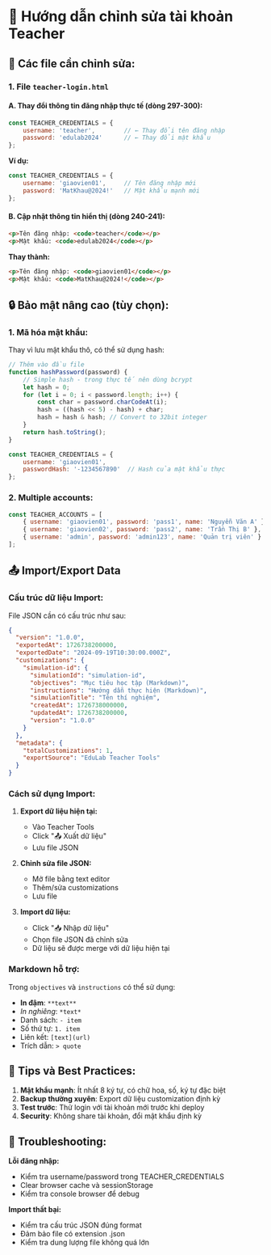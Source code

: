 # 🔐 Hướng dẫn chỉnh sửa tài khoản Teacher

## 📍 Các file cần chỉnh sửa:

### 1. **File `teacher-login.html`**

#### A. Thay đổi thông tin đăng nhập thực tế (dòng 297-300):
```javascript
const TEACHER_CREDENTIALS = {
    username: 'teacher',        // ← Thay đổi tên đăng nhập
    password: 'edulab2024'      // ← Thay đổi mật khẩu
};
```

**Ví dụ:**
```javascript
const TEACHER_CREDENTIALS = {
    username: 'giaovien01',     // Tên đăng nhập mới
    password: 'MatKhau@2024!'   // Mật khẩu mạnh mới
};
```

#### B. Cập nhật thông tin hiển thị (dòng 240-241):
```html
<p>Tên đăng nhập: <code>teacher</code></p>
<p>Mật khẩu: <code>edulab2024</code></p>
```

**Thay thành:**
```html
<p>Tên đăng nhập: <code>giaovien01</code></p>
<p>Mật khẩu: <code>MatKhau@2024!</code></p>
```

## 🔒 Bảo mật nâng cao (tùy chọn):

### 1. **Mã hóa mật khẩu:**
Thay vì lưu mật khẩu thô, có thể sử dụng hash:

```javascript
// Thêm vào đầu file
function hashPassword(password) {
    // Simple hash - trong thực tế nên dùng bcrypt
    let hash = 0;
    for (let i = 0; i < password.length; i++) {
        const char = password.charCodeAt(i);
        hash = ((hash << 5) - hash) + char;
        hash = hash & hash; // Convert to 32bit integer
    }
    return hash.toString();
}

const TEACHER_CREDENTIALS = {
    username: 'giaovien01',
    passwordHash: '-1234567890'  // Hash của mật khẩu thực
};
```

### 2. **Multiple accounts:**
```javascript
const TEACHER_ACCOUNTS = [
    { username: 'giaovien01', password: 'pass1', name: 'Nguyễn Văn A' },
    { username: 'giaovien02', password: 'pass2', name: 'Trần Thị B' },
    { username: 'admin', password: 'admin123', name: 'Quản trị viên' }
];
```

## 📤 Import/Export Data

### **Cấu trúc dữ liệu Import:**

File JSON cần có cấu trúc như sau:

```json
{
  "version": "1.0.0",
  "exportedAt": 1726738200000,
  "exportedDate": "2024-09-19T10:30:00.000Z",
  "customizations": {
    "simulation-id": {
      "simulationId": "simulation-id",
      "objectives": "Mục tiêu học tập (Markdown)",
      "instructions": "Hướng dẫn thực hiện (Markdown)", 
      "simulationTitle": "Tên thí nghiệm",
      "createdAt": 1726738000000,
      "updatedAt": 1726738200000,
      "version": "1.0.0"
    }
  },
  "metadata": {
    "totalCustomizations": 1,
    "exportSource": "EduLab Teacher Tools"
  }
}
```

### **Cách sử dụng Import:**

1. **Export dữ liệu hiện tại:**
   - Vào Teacher Tools
   - Click "📤 Xuất dữ liệu"
   - Lưu file JSON

2. **Chỉnh sửa file JSON:**
   - Mở file bằng text editor
   - Thêm/sửa customizations
   - Lưu file

3. **Import dữ liệu:**
   - Click "📥 Nhập dữ liệu" 
   - Chọn file JSON đã chỉnh sửa
   - Dữ liệu sẽ được merge với dữ liệu hiện tại

### **Markdown hỗ trợ:**

Trong `objectives` và `instructions` có thể sử dụng:

- **In đậm**: `**text**`
- *In nghiêng*: `*text*`
- Danh sách: `- item`
- Số thứ tự: `1. item`
- Liên kết: `[text](url)`
- Trích dẫn: `> quote`

## 🎯 Tips và Best Practices:

1. **Mật khẩu mạnh**: Ít nhất 8 ký tự, có chữ hoa, số, ký tự đặc biệt
2. **Backup thường xuyên**: Export dữ liệu customization định kỳ
3. **Test trước**: Thử login với tài khoản mới trước khi deploy
4. **Security**: Không share tài khoản, đổi mật khẩu định kỳ

## 🔧 Troubleshooting:

**Lỗi đăng nhập:**
- Kiểm tra username/password trong TEACHER_CREDENTIALS
- Clear browser cache và sessionStorage
- Kiểm tra console browser để debug

**Import thất bại:**
- Kiểm tra cấu trúc JSON đúng format
- Đảm bảo file có extension .json
- Kiểm tra dung lượng file không quá lớn




